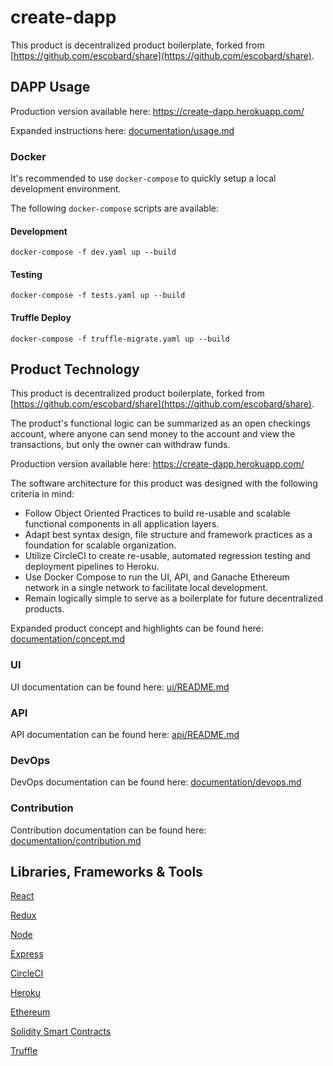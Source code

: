 # create-dapp

This product is decentralized product boilerplate, forked from [https://github.com/escobard/share](https://github.com/escobard/share).

## DAPP Usage

Production version available here: https://create-dapp.herokuapp.com/

Expanded instructions here: [documentation/usage.md](https://github.com/escobard/create-dapp/blob/master/documentation/usage.md)

### Docker

It's recommended to use `docker-compose` to quickly setup a local development environment.

The following `docker-compose` scripts are available: 

#### Development

`docker-compose -f dev.yaml up --build`

#### Testing

`docker-compose -f tests.yaml up --build`

#### Truffle Deploy

`docker-compose -f truffle-migrate.yaml up --build`

## Product Technology

This product is decentralized product boilerplate, forked from [https://github.com/escobard/share](https://github.com/escobard/share).

The product's functional logic can be summarized as an open checkings account, where anyone can send money to the account and view the transactions, but only the owner can withdraw funds.

Production version available here: https://create-dapp.herokuapp.com/

The software architecture for this product was designed with the following criteria in mind:

- Follow Object Oriented Practices to build re-usable and scalable functional components in all application layers.
- Adapt best syntax design, file structure and framework practices as a foundation for scalable organization.
- Utilize CircleCI to create re-usable, automated regression testing and deployment pipelines to Heroku.
- Use Docker Compose to run the UI, API, and Ganache Ethereum network in a single network to facilitate local development.
- Remain logically simple to serve as a boilerplate for future decentralized products.

Expanded product concept and highlights can be found here: [documentation/concept.md](https://github.com/escobard/create-dapp/blob/master/documentation/concept.md)

### UI

UI documentation can be found here: [ui/README.md](https://github.com/escobard/create-dapp/blob/master/ui/README.md)

### API 

API documentation can be found here: [api/README.md](https://github.com/escobard/create-dapp/blob/master/api/README.md)

### DevOps

DevOps documentation can be found here: [documentation/devops.md](https://github.com/escobard/create-dapp/blob/master/documentation/devops.md)

### Contribution

Contribution documentation can be found here: [documentation/contribution.md](https://github.com/escobard/create-dapp/blob/master/documentation/contribution.md)

## Libraries, Frameworks & Tools

[React](https://reactjs.org/)

[Redux](https://redux.js.org/)

[Node](https://nodejs.org/en/)

[Express](https://expressjs.com/)

[CircleCI](https://circleci.com/)

[Heroku](https://www.heroku.com/)

[Ethereum](https://www.ethereum.org/)

[Solidity Smart Contracts](https://github.com/ethereum/solidity)

[Truffle](https://truffleframework.com/)